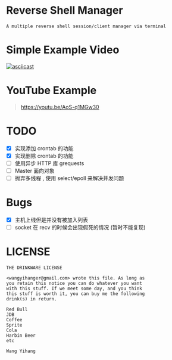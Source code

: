 # Reverse Shell Manager

```
A multiple reverse shell session/client manager via terminal
```

# Simple Example Video 

[![asciicast](https://asciinema.org/a/143640.png)](https://asciinema.org/a/143640)

# YouTube Example
> https://youtu.be/AoS-q1MGw30  


# TODO
- [x] 实现添加 crontab 的功能
- [x] 实现删除 crontab 的功能
- [ ] 使用异步 HTTP 库 grequests
- [ ] Master 面向对象
- [ ] 抛弃多线程 , 使用 select/epoll 来解决并发问题

# Bugs

- [x] 主机上线但是并没有被加入列表
- [ ] socket 在 recv 的时候会出现假死的情况 (暂时不能复现)

# LICENSE

```
THE DRINKWARE LICENSE

<wangyihanger@gmail.com> wrote this file. As long as 
you retain this notice you can do whatever you want 
with this stuff. If we meet some day, and you think 
this stuff is worth it, you can buy me the following
drink(s) in return.

Red Bull
JDB
Coffee
Sprite
Cola
Harbin Beer
etc

Wang Yihang
```
